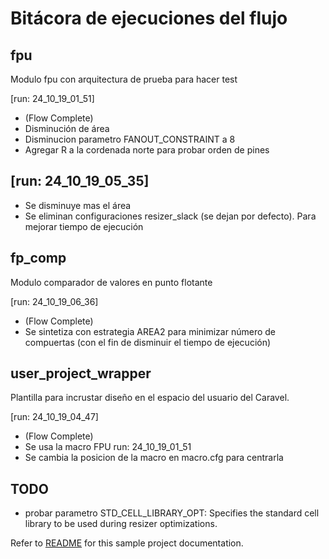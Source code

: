 # Bitácora de ejecuciones del flujo



## fpu
Modulo fpu con arquitectura de prueba para hacer test

[run: 24_10_19_01_51]
- (Flow Complete)
- Disminución de área
- Disminucion parametro FANOUT_CONSTRAINT a 8
- Agregar R a la cordenada norte para probar orden de pines

[run: 24_10_19_05_35]
-
- Se disminuye mas el área
- Se eliminan configuraciones resizer_slack (se dejan por defecto). Para mejorar tiempo de ejecución


## fp_comp
Modulo comparador de valores en punto flotante

[run: 24_10_19_06_36]
- (Flow Complete)
- Se sintetiza con estrategia AREA2 para minimizar número de compuertas (con el fin de disminuir el tiempo de ejecución)




## user_project_wrapper
Plantilla para incrustar diseño en el espacio del usuario del Caravel.

[run: 24_10_19_04_47]
- (Flow Complete)
- Se usa la macro FPU run: 24_10_19_01_51
- Se cambia la posicion de la macro en macro.cfg para centrarla




## TODO
- probar parametro STD_CELL_LIBRARY_OPT: Specifies the standard cell library to be used during resizer optimizations.


Refer to [README](docs/source/index.md) for this sample project documentation.
